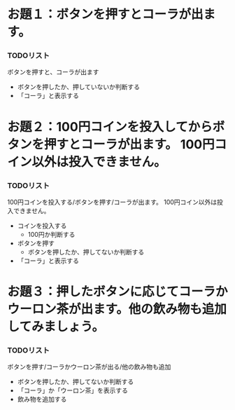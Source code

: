 # お題１：ボタンを押すとコーラが出ます。
### TODOリスト
ボタンを押すと、コーラが出ます
- ボタンを押したか、押していないか判断する
- 「コーラ」と表示する

# お題２：100円コインを投入してからボタンを押すとコーラが出ます。 100円コイン以外は投入できません。
### TODOリスト
100円コインを投入する/ボタンを押す/コーラが出ます。 100円コイン以外は投入できません。
- コインを投入する
    - 100円か判断する
- ボタンを押す
    - ボタンを押したか、押してないか判断する
- 「コーラ」と表示する

# お題３：押したボタンに応じてコーラかウーロン茶が出ます。他の飲み物も追加してみましょう。
### TODOリスト
ボタンを押す/コーラかウーロン茶が出る/他の飲み物も追加
- ボタンを押したか、押してないか判断する
- 「コーラ」か「ウーロン茶」を表示する
- 飲み物を追加する
